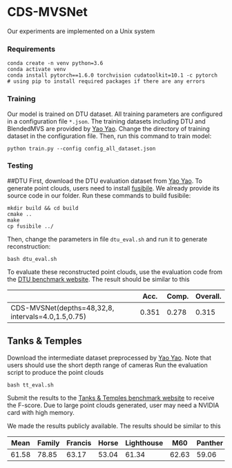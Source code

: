 # CDS-MVSNet
Our experiments are implemented on a Unix system
### Requirements
    conda create -n venv python=3.6
    conda activate venv
    conda install pytorch==1.6.0 torchvision cudatoolkit=10.1 -c pytorch
    # using pip to install required packages if there are any errors

### Training
Our model is trained on DTU dataset. All training parameters are configured in a configuration file `*.json`.
The training datasets including DTU and BlendedMVS are provided by [Yao Yao](https://github.com/YoYo000/MVSNet). 
Change the directory of training dataset in the configuration file.
Then, run this command to train model:

    python train.py --config config_all_dataset.json
    
### Testing
##DTU
First, download the DTU evaluation dataset from [Yao Yao](https://github.com/YoYo000/MVSNet).
To generate point clouds, users need to install [fusibile](https://github.com/kysucix/fusibile). We already provide its source code in our folder.
Run these commands to build fusibile:

    mkdir build && cd build
    cmake ..
    make
    cp fusibile ../

Then, change the parameters in file `dtu_eval.sh` and run it to generate reconstruction:

    bash dtu_eval.sh

To evaluate these reconstructed point clouds, use the evaluation code from the [DTU benchmark website](https://roboimagedata.compute.dtu.dk/?page_id=36).
The result should be similar to this

|                       | Acc.   | Comp.  | Overall. |
|-----------------------|--------|--------|----------|
| CDS-MVSNet(depths=48,32,8, intervals=4.0,1.5,0.75)  | 0.351  | 0.278  | 0.315    |


## Tanks & Temples
Download the intermediate dataset preprocessed by [Yao Yao](https://github.com/YoYo000/MVSNet).
Note that users should use the short depth range of cameras
Run the evaluation script to produce the point clouds

    bash tt_eval.sh

Submit the results to the [Tanks & Temples benchmark website](https://www.tanksandtemples.org/) to receive the F-score. 
Due to large point clouds generated, user may need a NVIDIA card with high memory.

We made the results publicly available. The results should be similar to this

| Mean   | Family | Francis | Horse  | Lighthouse | M60    | Panther | Playground | Train |
|--------|--------|---------|--------|------------|--------|---------|------------|-------|
| 61.58  | 78.85  | 63.17   | 53.04  | 61.34	  | 62.63  | 59.06   | 62.28	  | 52.30 |